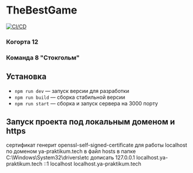 # TheBestGame

[![CI/CD](https://github.com/GameMiddleFrontend/TheBestGame/actions/workflows/ci-cd.yml/badge.svg)](https://github.com/GameMiddleFrontend/TheBestGame/actions/workflows/ci-cd.yml)


### Когорта 12
### Команда 8 "Стокгольм"

## Установка
- `npm run dev` — запуск версии для разработки
- `npm run build` — сборка стабильной версии
- `npm run start` — сборка и запуск сервера на 3000 порту

## Запуск проекта под локальным доменом и https

сертификат генерит openssl-self-signed-certificate
для работы localhost по доменом ya-praktikum.tech в файл hosts в папке
C:\Windows\System32\drivers\etc
дописать
127.0.0.1 localhost.ya-praktikum.tech
::1 localhost localhost.ya-praktikum.tech
